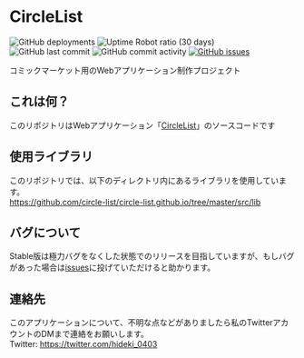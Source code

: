 # CircleList
![GitHub deployments](https://img.shields.io/github/deployments/circle-list/circle-list.github.io/github-pages?label=deploy&style=flat-square)
![Uptime Robot ratio (30 days)](https://img.shields.io/uptimerobot/ratio/m784777490-bc51bf4041cea31044af8aed?style=flat-square)
![GitHub last commit](https://img.shields.io/github/last-commit/circle-list/circle-list.github.io?style=flat-square)
![GitHub commit activity](https://img.shields.io/github/commit-activity/m/circle-list/circle-list.github.io?style=flat-square)
[![GitHub issues](https://img.shields.io/github/issues/circle-list/circle-list.github.io?style=flat-square)](https://github.com/circle-list/circle-list.github.io/issues)

コミックマーケット用のWebアプリケーション制作プロジェクト
## これは何？
このリポジトリはWebアプリケーション「[CircleList](https://circlelist.ga/)」のソースコードです  
## 使用ライブラリ
このリポジトリでは、以下のディレクトリ内にあるライブラリを使用しています。  
https://github.com/circle-list/circle-list.github.io/tree/master/src/lib  
## バグについて
Stable版は極力バグをなくした状態でのリリースを目指していますが、もしバグがあった場合は[issues](https://github.com/circle-list/circle-list.github.io/issues)に投げていただけると助かります。  
## 連絡先
このアプリケーションについて、不明な点などがありましたら私のTwitterアカウントのDMまで連絡をお願いします。  
Twitter: https://twitter.com/hideki_0403

